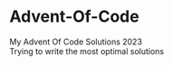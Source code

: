 # Advent-Of-Code
My Advent Of Code Solutions 2023                          
Trying to write the most optimal solutions
